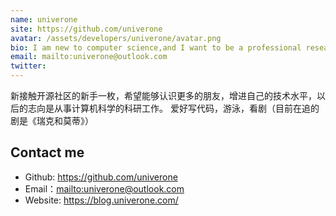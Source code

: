 ```yaml
---
name: univerone
site: https://github.com/univerone
avatar: /assets/developers/univerone/avatar.png
bio: I am new to computer science,and I want to be a professional researcher.
email: mailto:univerone@outlook.com
twitter: 
---
```


新接触开源社区的新手一枚，希望能够认识更多的朋友，增进自己的技术水平，以后的志向是从事计算机科学的科研工作。
爱好写代码，游泳，看剧（目前在追的剧是《瑞克和莫蒂》）

## Contact me

- Github: <https://github.com/univerone>
- Email：<mailto:univerone@outlook.com>
- Website: <https://blog.univerone.com/>

